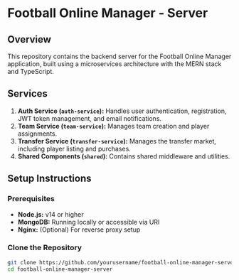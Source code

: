 # Football Online Manager - Server

## **Overview**

This repository contains the backend server for the Football Online Manager application, built using a microservices architecture with the MERN stack and TypeScript.

## **Services**

1. **Auth Service (`auth-service`):** Handles user authentication, registration, JWT token management, and email notifications.
2. **Team Service (`team-service`):** Manages team creation and player assignments.
3. **Transfer Service (`transfer-service`):** Manages the transfer market, including player listing and purchases.
4. **Shared Components (`shared`):** Contains shared middleware and utilities.

## **Setup Instructions**

### **Prerequisites**

- **Node.js:** v14 or higher
- **MongoDB:** Running locally or accessible via URI
- **Nginx:** (Optional) For reverse proxy setup

### **Clone the Repository**

```bash
git clone https://github.com/yourusername/football-online-manager-server.git
cd football-online-manager-server
```
